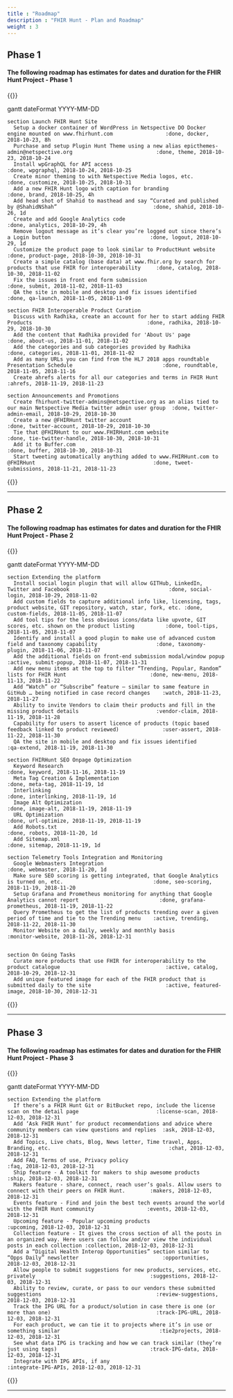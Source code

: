```yaml
---
title : "Roadmap"
description : "FHIR Hunt - Plan and Roadmap"
weight : 3
---
```


## Phase 1

#### The following roadmap has estimates for dates and duration for the FHIR Hunt Project - Phase 1

{{<mermaid>}}

gantt
    dateFormat  YYYY-MM-DD
    
    section Launch FHIR Hunt Site 
      Setup a docker container of WordPress in Netspective DO Docker engine mounted on www.fhirhunt.com                 :done, docker, 2018-10-23, 8h
      Purchase and setup Plugin Hunt Theme using a new alias epicthemes-admin@netspective.org                           :done, theme, 2018-10-23, 2018-10-24
      Install wpGraphQL for API access                                                                                  :done, wpgraphql, 2018-10-24, 2018-10-25
      Create minor theming to with Netspective Media logos, etc.                                                        :done, customize, 2018-10-25, 2018-10-31
      Add a new FHIR Hunt logo with caption for branding                                                                :done, brand, 2018-10-25, 4h
      Add head shot of Shahid to masthead and say “Curated and published by @ShahidNShah”                               :done, shahid, 2018-10-26, 1d
      Create and add Google Analytics code                                                                              :done, analytics, 2018-10-29, 4h
      Remove logout message as it’s clear you’re logged out since there’s a Login button                                :done, logout, 2018-10-29, 1d
      Customize the product page to look similar to ProductHunt website                                                 :done, product-page, 2018-10-30, 2018-10-31
      Create a simple catalog (base data) at www.fhir.org by search for products that use FHIR for interoperability     :done, catalog, 2018-10-30, 2018-11-02
      Fix the issues in front end form submission                                                                       :done, submit, 2018-11-02, 2018-11-03
      QA the site in mobile and desktop and fix issues identified                                                       :done, qa-launch, 2018-11-05, 2018-11-09

    section FHIR Interoperable Product Curation
      Discuss with Radhika, create an account for her to start adding FHIR Products                                     :done, radhika, 2018-10-29, 2018-10-30
      Add the content that Radhika provided for 'About Us' page                                                         :done, about-us, 2018-11-01, 2018-11-02
      Add the categories and sub categories provided by Radhika                                                         :done, categories, 2018-11-01, 2018-11-02
      Add as many URLs you can find from the HL7 2018 apps roundtable Presentation Schedule                             :done, roundtable, 2018-11-05, 2018-11-16
      Create ahrefs alerts for all our categories and terms in FHIR Hunt                                                :ahrefs, 2018-11-19, 2018-11-23

    section Announcements and Promotions
      Create fhirhunt-twitter-admins@netspective.org as an alias tied to our main Netspective Media twitter admin user group  :done, twitter-admin-email, 2018-10-29, 2018-10-30
      Create a new @FHIRHunt twitter account                                                                            :done, twitter-account, 2018-10-29, 2018-10-30
      Tie that @FHIRHunt to our www.FHIRHunt.com website                                                                :done, tie-twitter-handle, 2018-10-30, 2018-10-31
      Add it to Buffer.com                                                                                              :done, buffer, 2018-10-30, 2018-10-31
      Start tweeting automatically anything added to www.FHIRHunt.com to @FHIRHunt                                      :done, tweet-submissions, 2018-11-21, 2018-11-23

    
{{</mermaid>}}

---

## Phase 2

#### The following roadmap has estimates for dates and duration for the FHIR Hunt Project - Phase 2

{{<mermaid>}}

gantt
    dateFormat  YYYY-MM-DD
    
    section Extending the platform
      Install social login plugin that will allow GITHub, LinkedIn, Twitter and Facebook                                :done, social-login, 2018-10-29, 2018-11-02
      Add custom fields to capture additional info like, licensing, tags, product website, GIT repository, watch, star, fork, etc. :done, custom-fields, 2018-11-05, 2018-11-07
      Add tool tips for the less obvious icons/data like upvote, GIT scores, etc. shown on the product listing          :done, tool-tips, 2018-11-05, 2018-11-07
      Identify and install a good plugin to make use of advanced custom field and taxonomy capability                   :done, taxonomy-plugin, 2018-11-06, 2018-11-07
      Add the additional fields on front-end submission modal/window popup                                              :active, submit-popup, 2018-11-07, 2018-11-31
      Add new menu items at the top to filter “Trending, Popular, Random” lists for FHIR Hunt                           :done, new-menu, 2018-11-13, 2018-11-22
      Add “Watch” or “Subscribe” feature – similar to same feature in GitHub … being notified in case record changes    :watch, 2018-11-23, 2018-11-27
      Ability to invite Vendors to claim their products and fill in the missing product details                         :vendor-claim, 2018-11-19, 2018-11-28
      Capability for users to assert licence of products (topic based feedback linked to product reviewed)              :user-assert, 2018-11-22, 2018-11-30
      QA the site in mobile and desktop and fix issues identified                                                       :qa-extend, 2018-11-19, 2018-11-30

    section FHIRHunt SEO Onpage Optimization
      Keyword Research                                                                                                  :done, keyword, 2018-11-16, 2018-11-19
      Meta Tag Creation & Implementation                                                                                :done, meta-tag, 2018-11-19, 1d
      Interlinking                                                                                                      :done, interlinking, 2018-11-19, 1d
      Image Alt Optimization                                                                                            :done, image-alt, 2018-11-19, 2018-11-19
      URL Optimization                                                                                                  :done, url-optimize, 2018-11-19, 2018-11-19
      Add Robots.txt                                                                                                    :done, robots, 2018-11-20, 1d
      Add Sitemap.xml                                                                                                   :done, sitemap, 2018-11-19, 1d

    section Telemetry Tools Integration and Monitoring
      Google Webmasters Integration                                                                                     :done, webmaster, 2018-11-20, 1d
      Make sure SEO scoring is getting integrated, that Google Analytics is turned on, etc.                             :done, seo-scoring, 2018-11-19, 2018-11-20
      Setup Grafana and Prometheus monitoring for anything that Google Analytics cannot report                          :done, grafana-prometheus, 2018-11-19, 2018-11-22
      Query Prometheus to get the list of products trending over a given period of time and tie to the Trending menu    :active, trending, 2018-11-22, 2018-11-30
      Monitor Website on a daily, weekly and monthly basis                                                              :monitor-website, 2018-11-26, 2018-12-31


    section On Going Tasks
      Curate more products that use FHIR for interoperability to the product catalogue                                  :active, catalog, 2018-10-29, 2018-12-31
      Add unique featured image for each of the FHIR product that is submitted daily to the site                        :active, featured-image, 2018-10-30, 2018-12-31

    
{{</mermaid>}}

---

## Phase 3

#### The following roadmap has estimates for dates and duration for the FHIR Hunt Project - Phase 3

{{<mermaid>}}

gantt
    dateFormat  YYYY-MM-DD

    section Extending the platform
      If there’s a FHIR Hunt Git or BitBucket repo, include the license scan on the detail page                         :license-scan, 2018-12-03, 2018-12-31
      Add ‘Ask FHIR Hunt’ for product recommendations and advice where community members can view questions and replies  :ask, 2018-12-03, 2018-12-31
      Add Topics, Live chats, Blog, News letter, Time travel, Apps, Branding, etc.                                      :chat, 2018-12-03, 2018-12-31
      Add FAQ, Terms of use, Privacy policy                                                                             :faq, 2018-12-03, 2018-12-31
      Ship feature - A toolkit for makers to ship awesome products                                                      :ship, 2018-12-03, 2018-12-31
      Makers feature - share, connect, reach user’s goals. Allow users to connect with their peers on FHIR Hunt.        :makers, 2018-12-03, 2018-12-31
      Events feature - Find and join the best tech events around the world with the FHIR Hunt community                 :events, 2018-12-03, 2018-12-31
      Upcoming feature - Popular upcoming products                                                                      :upcoming, 2018-12-03, 2018-12-31
      Collection feature - It gives the cross section of all the posts in an organized way. Here users can follow and/or view the individual posts in each collection :collection, 2018-12-03, 2018-12-31
      Add a “Digital Health Interop Opportunities” section similar to “Opps Daily” newsletter                           :opportunities, 2018-12-03, 2018-12-31
      Allow people to submit suggestions for new products, services, etc. privately                                     :suggestions, 2018-12-03, 2018-12-31
      Ability to review, curate, or pass to our vendors these submitted suggestions                                     :review-suggestions, 2018-12-03, 2018-12-31
      Track the IPG URL for a product/solution in case there is one (or more than one)                                  :track-IPG-URL, 2018-12-03, 2018-12-31
      For each product, we can tie it to projects where it’s in use or something similar                                :tie2projects, 2018-12-03, 2018-12-31
      See what data IPG is tracking and how we can track similar (they’re just using tags)                              :track-IPG-data, 2018-12-03, 2018-12-31
      Integrate with IPG APIs, if any                                                                                   :integrate-IPG-APIs, 2018-12-03, 2018-12-31
    
{{</mermaid>}}

---